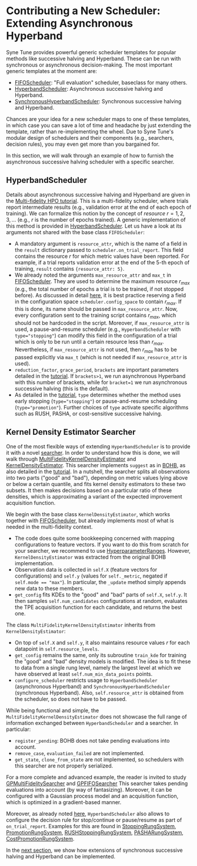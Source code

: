 # Contributing a New Scheduler: Extending Asynchronous Hyperband

Syne Tune provides powerful generic scheduler templates for popular methods
like successive halving and Hyperband. These can be run with synchronous or
asynchronous decision-making. The most important generic templates at the
moment are:
* [FIFOScheduler](random_search.md#fifoscheduler-and-randomsearcher):
  "Full evaluation" scheduler, baseclass for many others.
* [HyperbandScheduler](extend_async_hb.md#hyperbandscheduler):
  Asynchronous successive halving and Hyperband.
* [SynchronousHyperbandScheduler](extend_sync_hb.md#synchronous-hyperband):
  Synchronous successive halving and Hyperband.

Chances are your idea for a new scheduler maps to one of these templates, in
which case you can save a lot of time and headache by just extending the
template, rather than re-implementing the wheel. Due to Syne Tune's modular
design of schedulers and their components (e.g., searchers, decision rules), you
may even get more than you bargained for.

In this section, we will walk through an example of how to furnish the
asynchronous successive halving scheduler with a specific searcher.


## HyperbandScheduler

Details about asynchronous successive halving and Hyperband are given in
the [Multi-fidelity HPO tutorial](../multifidelity/README.md). This is a
multi-fidelity scheduler, where trials report intermediate results (e.g.,
validation error at the end of each epoch of training). We can formalize this
notion by the concept of *resource* $r = 1, 2, 3, \dots$ (e.g., $r$ is the
number of epochs trained). A generic implementation of this method is provided
in [HyperbandScheduler](../../../syne_tune/optimizer/schedulers/hyperband.py).
Let us have a look at its arguments not shared with the base class
`FIFOScheduler`:
* A mandatory argument is `resource_attr`, which is the name of a field in
  the `result` dictionary passed to `scheduler.on_trial_report`. This
  field contains the resource $r$ for which metric values have been
  reported. For example, if a trial reports validation error at the end of
  the 5-th epoch of training, `result` contains `{resource_attr: 5}`.
* We already noted the arguments `max_resource_attr` and `max_t` in
  [FIFOScheduler](random_search.md#fifoscheduler-and-randomsearcher).
  They are used to determine the maximum resource $r_{max}$ (e.g., the
  total number of epochs a trial is to be trained, if not stopped before).
  As discussed in detail [here](../multifidelity/mf_setup.md#the-launcher-script),
  it is best practice reserving a field in the configuration space
  `scheduler.config_space` to contain $r_{max}$. If this is done, its name
  should be passed in `max_resource_attr`. Now, every
  configuration sent to the training script contains $r_{max}$, which
  should not be hardcoded in the script. Moreover, if `max_resource_attr`
  is used, a pause-and-resume scheduler (e.g., `HyperbandScheduler` with
  `type="stopping"`) can modify this field in the configuration of a trial
  which is only to be run until a certain resource less than $r_{max}$.
  Nevertheless, if `max_resource_attr` is not used, then $r_{max}$ has to
  be passed explicitly via `max_t` (which is not needed if
  `max_resource_attr` is used).
* `reduction_factor`, `grace_period`, `brackets` are important parameters
  detailed in the [tutorial](../multifidelity/README.md). If `brackets>1`, we
  run asynchronous Hyperband with this number of brackets, while for `bracket=1`
  we run asynchronous successive halving (this is the default).
* As detailed in the
  [tutorial](../multifidelity/mf_asha.md#asynchronous-successive-halving-early-stopping-variant),
  `type` determines whether the method uses early stopping (`type="stopping"`)
  or pause-and-resume scheduling (`type="promotion"`). Further choices of
  `type` activate specific algorithms such as RUSH, PASHA, or cost-sensitive
  successive halving.


## Kernel Density Estimator Searcher

One of the most flexible ways of extending `HyperbandScheduler` is to provide
it with a novel [searcher](first_example.md#searchers-and-schedulers). In order
to understand how this is done, we will walk through
[MultiFidelityKernelDensityEstimator](../../../syne_tune/optimizer/schedulers/searchers/multi_fidelity_kde_searcher.py)
and [KernelDensityEstimator](../../../syne_tune/optimizer/schedulers/searchers/kde_searcher.py).
This searcher implements `suggest` as in [BOHB](https://arxiv.org/abs/1807.01774),
as also detailed in the
[tutorial](../multifidelity/mf_sync_model.md#synchronous-bohb). In a nutshell,
the searcher splits all observations into two parts ("good" and "bad"), depending
on metric values lying above or below a certain quantile, and fits kernel density
estimators to these two subsets. It then makes decisions based on a particular
ratio of these densities, which is approximating a variant of the expected
improvement acquisition function.

We begin with the base class `KernelDensityEstimator`, which works together with
[FIFOScheduler](random_search.md#fifoscheduler-and-randomsearcher), but already
implements most of what is needed in the multi-fidelity context.
* The code does quite some bookkeeping concerned with mapping configurations
  to feature vectors. If you want to do this from scratch for your searcher,
  we recommend to use
  [HyperparameterRanges](../../../syne_tune/optimizer/schedulers/searchers/utils/hp_ranges.py).
  However, `KernelDensityEstimator` was extracted from the original BOHB
  implementation.
* Observation data is collected in `self.X` (feature vectors for configurations)
  and `self.y` (values for `self._metric`, negated if `self.mode == "max"`). In
  particular, the `_update` method simply appends new data to these members.
* `get_config` fits KDEs to the "good" and "bad" parts of `self.X`, `self.y`.
  It then samples `self.num_candidates` configurations at random, evaluates the
  TPE acquisition function for each candidate, and returns the best one.

The class `MultiFidelityKernelDensityEstimator` inherits from
`KernelDensityEstimator`:
* On top of `self.X` and `self.y`, it also maintains resource values $r$ for
  each datapoint in `self.resource_levels`.
* `get_config` remains the same, only its subroutine `train_kde` for training
  the "good" and "bad" density models is modified. The idea is to fit these to
  data from a single rung level, namely the largest level at which we have
  observed at least `self.num_min_data_points` points.
* `configure_scheduler` restricts usage to `HyperbandScheduler` (asynchronous
  Hyperband) and `SynchronousHyperbandScheduler` (synchronous Hyperband).
  Also, `self.resource_attr` is obtained from the scheduler, so does not have
  to be passed.

While being functional and simple, the `MultiFidelityKernelDensityEstimator`
does not showcase the full range of information exchanged between
`HyperbandScheduler` and a searcher. In particular:
* `register_pending`: BOHB does not take pending evaluations into account.
* `remove_case`, `evaluation_failed` are not implemented.
* `get_state`, `clone_from_state` are not implemented, so schedulers with this
  searcher are not properly serialized.

For a more complete and advanced example, the reader is invited to study
[GPMultiFidelitySearcher](../../../syne_tune/optimizer/schedulers/searchers/gp_multifidelity_searcher.py)
and [GPFIFOSearcher](../../../syne_tune/optimizer/schedulers/searchers/gp_fifo_searcher.py)
This searcher takes pending evaluations into account (by way of fantasizing).
Moreover, it can be configured with a Gaussian process model and an acquisition
function, which is optimized in a gradient-based manner.

Moreover, as already noted [here](first_example.md#searchers-and-schedulers),
`HyperbandScheduler` also allows to configure the decision rule for stop/continue
or pause/resume as part of `on_trial_report`. Examples for this are found in
[StoppingRungSystem](../../../syne_tune/optimizer/schedulers/hyperband_stopping.py),
[PromotionRungSystem](../../../syne_tune/optimizer/schedulers/hyperband_promotion.py),
[RUSHStoppingRungSystem](../../../syne_tune/optimizer/schedulers/hyperband_rush.py),
[PASHARungSystem](../../../syne_tune/optimizer/schedulers/hyperband_pasha.py),
[CostPromotionRungSystem](../../../syne_tune/optimizer/schedulers/hyperband_cost_promotion.py).


In the [next section](extend_sync_hb.md), we show how extensions of synchronous
successive halving and Hyperband can be implemented.
